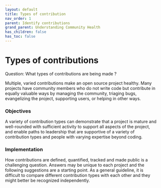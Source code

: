 ```yaml
---
layout: default
title: Types of contribution
nav_order: 1
parent: Identify contributions
grand_parent: Understanding Community Health
has_children: false
has_toc: false
---
```


# Types of contributions
Question: What types of contributions are being made ?

Multiple, varied contributions make an open source project healthy. Many projects have community members who do not write code but contribute in equally valuable ways by managing the community, triaging bugs, evangelizing the project, supporting users, or helping in other ways.

### Objectives
A variety of contribution types can demonstrate that a project is mature and well-rounded with sufficient activity to support all aspects of the project, and enable paths to leadership that are supportive of a variety of contribution types and people with varying expertise beyond coding.

### Implementation
How contributions are defined, quantified, tracked and made public is a challenging question. Answers may be unique to each project and the following suggestions are a starting point. As a general guideline, it is difficult to compare different contribution types with each other and they might better be recognized independently.
